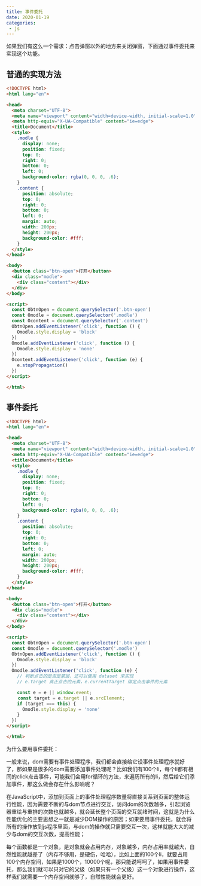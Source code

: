 ```yaml
---
title: 事件委托
date: 2020-01-19      
categories: 
 - js
---
```


如果我们有这么一个需求：点击弹窗以外的地方来关闭弹窗，下面通过事件委托来实现这个功能。

## 普通的实现方法

```html
<!DOCTYPE html>
<html lang="en">

<head>
  <meta charset="UTF-8">
  <meta name="viewport" content="width=device-width, initial-scale=1.0">
  <meta http-equiv="X-UA-Compatible" content="ie=edge">
  <title>Document</title>
  <style>
    .modle {
      display: none;
      position: fixed;
      top: 0;
      right: 0;
      bottom: 0;
      left: 0;
      background-color: rgba(0, 0, 0, .6);
    }
    .content {
      position: absolute;
      top: 0;
      right: 0;
      bottom: 0;
      left: 0;
      margin: auto;
      width: 200px;
      height: 200px;
      background-color: #fff;
    }
  </style>
</head>

<body>
  <button class="btn-open">打开</button>
  <div class="modle">
    <div class="content"></div>
  </div>
</body>

<script>
  const ObtnOpen = document.querySelector('.btn-open')
  const Omodle = document.querySelector('.modle')
  const Ocontent = document.querySelector('.content')
  ObtnOpen.addEventListener('click', function () {
    Omodle.style.display = 'block'
  })
  Omodle.addEventListener('click', function () {
    Omodle.style.display = 'none'
  })
  Ocontent.addEventListener('click', function (e) {
    e.stopPropagation()
  })
</script>

</html>
```

## 事件委托

```html
<!DOCTYPE html>
<html lang="en">

<head>
  <meta charset="UTF-8">
  <meta name="viewport" content="width=device-width, initial-scale=1.0">
  <meta http-equiv="X-UA-Compatible" content="ie=edge">
  <title>Document</title>
  <style>
    .modle {
      display: none;
      position: fixed;
      top: 0;
      right: 0;
      bottom: 0;
      left: 0;
      background-color: rgba(0, 0, 0, .6);
    }
    .content {
      position: absolute;
      top: 0;
      right: 0;
      bottom: 0;
      left: 0;
      margin: auto;
      width: 200px;
      height: 200px;
      background-color: #fff;
    }
  </style>
</head>

<body>
  <button class="btn-open">打开</button>
  <div class="modle">
    <div class="content"></div>
  </div>
</body>

<script>
  const ObtnOpen = document.querySelector('.btn-open')
  const Omodle = document.querySelector('.modle')
  ObtnOpen.addEventListener('click', function () {
    Omodle.style.display = 'block'
  })
  Omodle.addEventListener('click', function (e) {
    // 判断点击的是否是蒙层，还可以使用 dataset 来实现
    // e.target 真正点击的元素，e.currentTarget 绑定点击事件的元素

    const e = e || window.event;
　　 const target = e.target || e.srcElement;
    if (target === this) {
      Omodle.style.display = 'none'
    }
  })
</script>

</html>
```

为什么要用事件委托：

一般来说，dom需要有事件处理程序，我们都会直接给它设事件处理程序就好了，那如果是很多的dom需要添加事件处理呢？比如我们有100个li，每个li都有相同的click点击事件，可能我们会用for循环的方法，来遍历所有的li，然后给它们添加事件，那这么做会存在什么影响呢？

在JavaScript中，添加到页面上的事件处理程序数量将直接关系到页面的整体运行性能，因为需要不断的与dom节点进行交互，访问dom的次数越多，引起浏览器重绘与重排的次数也就越多，就会延长整个页面的交互就绪时间，这就是为什么性能优化的主要思想之一就是减少DOM操作的原因；如果要用事件委托，就会将所有的操作放到js程序里面，与dom的操作就只需要交互一次，这样就能大大的减少与dom的交互次数，提高性能；

每个函数都是一个对象，是对象就会占用内存，对象越多，内存占用率就越大，自然性能就越差了（内存不够用，是硬伤，哈哈），比如上面的100个li，就要占用100个内存空间，如果是1000个，10000个呢，那只能说呵呵了，如果用事件委托，那么我们就可以只对它的父级（如果只有一个父级）这一个对象进行操作，这样我们就需要一个内存空间就够了，自然性能就会更好。